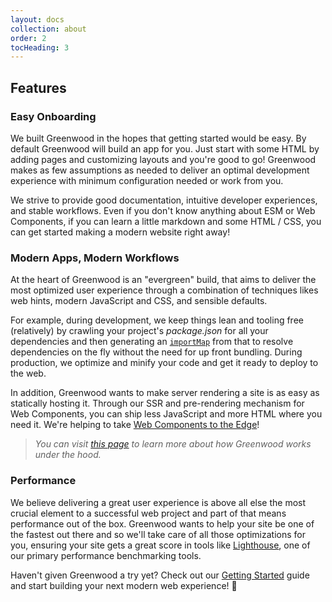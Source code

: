 ```yaml
---
layout: docs
collection: about
order: 2
tocHeading: 3
---
```


## Features

### Easy Onboarding
We built Greenwood in the hopes that getting started would be easy.  By default Greenwood will build an app for you.  Just start with some HTML by adding pages and customizing layouts and you're good to go!  Greenwood makes as few assumptions as needed to deliver an optimal development experience with minimum configuration needed or work from you.

We strive to provide good documentation, intuitive developer experiences, and stable workflows.  Even if you don't know anything about ESM or Web Components, if you can learn a little markdown and some HTML / CSS, you can get started making a modern website right away!


### Modern Apps, Modern Workflows
At the heart of Greenwood is an "evergreen" build, that aims to deliver the most optimized user experience through a combination of techniques likes web hints, modern JavaScript and CSS, and sensible defaults.

For example, during development, we keep things lean and tooling free (relatively) by crawling your project's _package.json_ for all your dependencies and then generating an [`importMap`](https://github.com/WICG/import-maps) from that to resolve dependencies on the fly without the need for up front bundling. During production, we optimize and minify your code and get it ready to deploy to the web.

In addition, Greenwood wants to make server rendering a site is as easy as statically hosting it.  Through our SSR and pre-rendering mechanism for Web Components, you can ship less JavaScript and more HTML where you need it.  We're helping to take [Web Components to the Edge](https://github.com/thescientist13/web-components-at-the-edge)!

> _You can visit [this page](/about/how-it-works/) to learn more about how Greenwood works under the hood._

### Performance
We believe delivering a great user experience is above all else the most crucial element to a successful web project and part of that means performance out of the box.  Greenwood wants to help your site be one of the fastest out there and so we'll take care of all those optimizations for you, ensuring your site gets a great score in tools like [Lighthouse](https://developers.google.com/web/tools/lighthouse/), one of our primary performance benchmarking tools.

Haven't given Greenwood a try yet?  Check out our [Getting Started](/getting-started/) guide and start building your next modern web experience!  💯